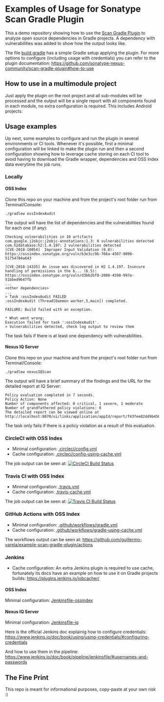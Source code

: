# Examples of Usage for Sonatype Scan Gradle Plugin

This a demo repository showing how to use the [Scan Gradle Plugin](https://github.com/sonatype-nexus-community/scan-gradle-plugin) to analyze open source dependencies in Gradle projects. A dependency with vulnerabilities was added to show how the output looks like.

The file [build.gradle](build.gradle) has a simple Gradle setup applying the plugin. For more options to configure (including usage with credentials) you can refer to the plugin documentation: https://github.com/sonatype-nexus-community/scan-gradle-plugin#how-to-use

## How to use in a multimodule project
Just apply the plugin on the root project and all sub-modules will be processed and the output will be a single report with all components found in each module, no extra configuration is required. This includes Android projects.

## Usage examples
Up next, some examples to configure and run the plugin in several environments or CI tools. Whenever it's possible, first a minimal configuration will be linked to make the plugin run and then a second configuration showing how to leverage cache storing on each CI tool to avoid having to download the Gradle wrapper, dependencies and OSS Index data everytime the job runs.

### Locally
#### OSS Index
Clone this repo on your machine and from the project's root folder run from Terminal/Console:

`./gradlew ossIndexAudit`

The output will have the list of dependencies and the vulnerabilities found for each one (if any):
```
Checking vulnerabilities in 10 artifacts
com.google.j2objc:j2objc-annotations:1.3: 0 vulnerabilities detected
com.h2database:h2:1.4.197: 2 vulnerabilities detected
[CVE-2018-10054]  Improper Input Validation (8.8): https://ossindex.sonatype.org/vuln/b3e3cc9b-766a-4507-9099-51754784a643

[CVE-2018-14335] An issue was discovered in H2 1.4.197. Insecure handling of permissions in the b... (6.5): https://ossindex.sonatype.org/vuln/d3bb2bf8-2080-4598-997a-51bbed9647fb
...
<other dependencies>
...
> Task :ossIndexAudit FAILED
:ossIndexAudit (Thread[Daemon worker,5,main]) completed.

FAILURE: Build failed with an exception.

* What went wrong:
Execution failed for task ':ossIndexAudit'.
> Vulnerabilities detected, check log output to review them
```

The task fails if there is at least one dependency with vulnerabilities.

#### Nexus IQ Server
Clone this repo on your machine and from the project's root folder run from Terminal/Console:

`./gradlew nexusIQScan`

The output will have a brief summary of the findings and the URL for the detailed report at IQ Server:
```
Policy evaluation completed in 7 seconds.
Policy Action: None
Number of components affected: 0 critical, 1 severe, 1 moderate
Number of grandfathered policy violations: 0
The detailed report can be viewed online at http://localhost:8070/ui/links/application/appId/report/f43fee82dd9b4566b43c227da2842f83
```

The task only fails if there is a policy violation as a result of this evaluation.

### CircleCI with OSS Index
- Minimal configuration: [.circleci/config.yml](.circleci/config.yml)
- Cache configuration: [.circleci/config-using-cache.yml](.circleci/config-using-cache.yml)

The job output can be seen at: [![CircleCI Build Status](https://circleci.com/gh/guillermo-varela/example-scan-gradle-plugin.svg?style=shield "CircleCI Build Status")](https://circleci.com/gh/guillermo-varela/example-scan-gradle-plugin)

### Travis CI with OSS Index
- Minimal configuration: [.travis.yml](.travis.yml)
- Cache configuration: [.travis-cache.yml](.travis-cache.yml)

The job output can be seen at: [![Travis CI Build Status](https://travis-ci.com/guillermo-varela/example-scan-gradle-plugin.svg?branch=master)](https://travis-ci.com/guillermo-varela/example-scan-gradle-plugin)

### GitHub Actions with OSS Index
- Minimal configuration: [.github/workflows/gradle.yml](.github/workflows/gradle.yml)
- Cache configuration: [.github/workflows/gradle-using-cache.yml](.github/workflows/gradle-using-cache.yml)

The workflows output can be seen at: https://github.com/guillermo-varela/example-scan-gradle-plugin/actions

### Jenkins
- Cache configuration: An extra Jenkins plugin is required to use cache, fortunately its docs have an example on how to use it on Gradle projects builds: https://plugins.jenkins.io/jobcacher/

#### OSS Index
Minimal configuration: [Jenkinsfile-ossindex](Jenkinsfile-ossindex)

#### Nexus IQ Server
Minimal configuration: [Jenkinsfile-iq](Jenkinsfile-iq)

Here is the official Jenkins doc explainig how to configure credentials: https://www.jenkins.io/doc/book/using/using-credentials/#configuring-credentials

And how to use them in the pipeline: https://www.jenkins.io/doc/book/pipeline/jenkinsfile/#usernames-and-passwords

## The Fine Print
This repo is meant for informational purposes, copy-paste at your own risk :)
